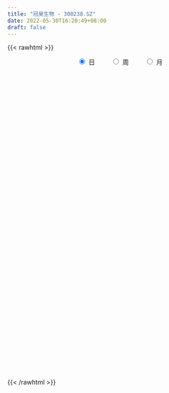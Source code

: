 ```yaml
---
title: "冠昊生物 - 300238.SZ"
date: 2022-05-30T16:20:49+08:00
draft: false
---
```

{{< rawhtml >}}
    <div style="text-align: center">
        <label style="padding: 1rem;"><input style="margin-right: .5rem" type="radio" name="period" value="D" checked onclick="period_change(this)">日</label>
        <label style="padding: 1rem;"><input style="margin-right: .5rem" type="radio" name="period" value="W" onclick="period_change(this)">周</label>
        <label style="padding: 1rem;"><input style="margin-right: .5rem" type="radio" name="period" value="M" onclick="period_change(this)">月</label>
    </div>
    <div id="chart" style="height: 700px;"></div> 
    <script type="text/javascript">
        const D_v = [197396.28,162958.69,93134.87,90262.68,111325.25,96997.76,83001.46,120189.82,155420.73,103332.51,136240.9,77309.27,92664.24,71512.09,59526.1,41760.0,58009.8,70143.0,55375.24,33323.29,34211.0,39586.62,35640.62,35624.8,41592.25,34518.64,31075.99,58798.79,41295.3,28348.63,64402.22,45647.13,34818.85,48768.09,25541.6,36424.29,29862.73,30421.59,27448.06,71099.44,56500.35,42512.18,23663.06,50676.02,39555.15,39244.0,55547.93,56745.04,33265.17,45284.0,32019.0,65056.21,44402.04,91314.0,52868.4,46634.4,43237.44,26989.29,38313.0,36208.0,27106.0,23927.85,28533.0,123030.03,77356.99,75490.93,51953.08,56193.21,32170.03,29441.0,104544.35,68764.03,40707.0,25518.04,35508.0,32525.0,38696.02,46221.48,39504.12,44966.46,41249.64,39484.64,32107.64,34310.0,49281.65,30670.64,49092.0,30008.0,28854.03,82814.52,52267.34,33871.97,50182.12,24992.78,42375.24,36312.0,61577.97,54764.22,33828.27,37104.0,34856.62,23197.0,37484.81,25301.0,23617.91,19178.0,20527.66,37856.64,20271.0,17667.0,29797.0,28514.6,23208.83,19865.62,18815.62,20414.62,18353.25,35024.0,25253.0,25157.0,39313.02,42195.0,25450.0,32524.02,22935.0,25369.0,19302.0,48020.75,138734.0,79229.6,71364.43,60545.52,38291.02,38646.85,24911.02,35580.83,32034.0,19482.02,41709.81,33535.06,30507.99,31662.5,27129.26,23034.0,82937.3,89101.72,111309.12,79214.87,65639.83,59438.87,65382.95,47215.02,110449.24,71676.0,70007.79,69787.23,60750.0,42766.02,57595.0,83172.94,78644.87,83672.15,82773.25,134591.04,98787.93,120153.95,53196.0,65445.02,50349.0,30749.02,73187.48,41536.0,44729.15,29534.98,31187.98,31716.83,38710.0,28828.52,33412.23,27717.12,22678.0,23439.72,24585.22,20547.01,31213.64,24735.0,22136.85,50754.18,34533.62,23267.67,20458.43,25233.74,20099.0,35838.0,28846.0,60407.65,51462.13,43849.32,51737.12,40470.0,39117.15,45692.8,52153.8,34032.59,38395.98,28771.0,22738.03,64207.13,41176.8,33012.93,36307.0,31459.0,52577.64,59398.0,44838.0,32405.0,31619.22,31906.01,26197.76,69883.24,234998.62,167275.87,108152.38,86573.78,116074.19,92400.83,115637.4,113140.27,189184.88,119257.97,77214.33,64590.65,53985.04,54849.05,88870.78,77049.24,52909.14,32711.0,25742.0,32872.86,29791.0,31400.0,32559.0,33010.0,32060.0,44743.0,161479.02,105409.42,64232.47,43680.55]
const D_histogram = [0.0,-0.0701994302,-0.1033391612,-0.1425484757,-0.1180877565,-0.1364196289,-0.1190361964,-0.0671435307,0.0293386539,0.0637665678,0.0369283097,-0.0072041837,-0.0700572769,-0.117577006,-0.124647263,-0.1133679632,-0.1272964762,-0.1706825305,-0.2305067889,-0.2625111986,-0.2543809736,-0.196690839,-0.1379550225,-0.1081318129,-0.0722203273,-0.0661195948,-0.0399440004,0.0300800095,0.060668537,0.0801141303,0.1086043511,0.0867775192,0.0643536507,0.0196100333,0.0021064439,-0.0222997466,-0.0075824571,0.0085662667,0.0355951215,0.090919765,0.1181143922,0.1074757536,0.1047073484,0.1354962767,0.1458285103,0.118214166,0.0571447948,-0.0307568994,-0.0925079223,-0.1388875125,-0.15373944,-0.0972855188,-0.051206632,0.0288283978,0.0710020153,0.0864340175,0.0624009161,0.0498491979,0.0609925697,0.0403156785,0.0236608511,0.0109842978,0.0116515662,0.085714965,0.0989573102,0.1063436532,0.05901403,0.0295138692,0.0082008126,0.0046050281,0.0480299794,0.0311105399,0.0027115085,-0.0045967458,0.0061751146,0.0053643051,0.0139165729,0.0444499859,0.0557881772,0.0754334852,0.0844057026,0.0617748053,0.0344211257,0.0169499495,-0.0228059548,-0.0456754966,-0.0292164353,-0.0310228466,-0.0313487671,0.0127378022,0.0350960657,0.015779981,-0.0554835812,-0.0846069971,-0.0766637787,-0.0559404026,-0.014763816,0.0256203723,0.0473780848,0.0319618113,-0.0009136841,-0.0181179225,-0.0232801982,-0.0358873691,-0.0409309932,-0.0376853645,-0.0363483843,-0.0725710178,-0.1015530865,-0.0961663893,-0.0603667396,-0.06404165,-0.0480856531,-0.0243812865,-0.0033892104,0.0020466072,0.0121205068,0.0405001668,0.0602663834,0.0792039134,0.1124031963,0.1257414999,0.1301127566,0.1053635814,0.099157423,0.0868040597,0.0774292537,0.086828908,0.1577213387,0.1782029803,0.1847535729,0.1913806199,0.158343216,0.1107503549,0.0843566612,0.0290455186,-0.0134774477,-0.0316853048,-0.0227772165,-0.0170719176,-0.0263977687,-0.0152396855,-0.0288071052,-0.0366734547,-0.0136671119,0.0141130466,0.0478641284,0.0751829935,0.0419836215,0.0324858718,0.0535839249,0.0479583464,0.0742699332,0.0845890049,0.0790451266,0.0757944742,0.0376027566,0.0240993896,-0.0185873975,-0.0045335738,0.0137252952,0.0336313622,0.0247317508,0.0466888863,0.0350366826,-0.0437371263,-0.084409298,-0.1537588043,-0.2211424293,-0.2653885427,-0.3541113176,-0.389948273,-0.4287987929,-0.4148319213,-0.3764812856,-0.3137888793,-0.2390489507,-0.1856580836,-0.1614257893,-0.11999583,-0.0741522761,-0.0296910833,-0.0081428607,0.0221836342,0.0627536204,0.0736508929,0.0964814202,0.0921895806,0.1143088449,0.1222058907,0.1204962174,0.1247055835,0.1212709946,0.1059290257,0.0798574994,-0.0015321822,-0.0692899501,-0.0622522881,-0.0194103428,-0.0099354095,-0.0518426217,-0.0623752048,-0.0206396453,0.0178924066,0.0625666939,0.0690393617,0.0714929842,0.1075120456,0.1062765091,0.0981056483,0.1004706505,0.1039809444,0.0956627196,0.0686614494,0.0688613879,0.0463761352,0.0101070811,-0.0444103245,-0.0448650202,-0.0017355147,0.1423977792,0.1588013371,0.1832692584,0.1734389881,0.1843509504,0.1485592953,0.0901377918,0.049107396,-0.151929504,-0.2087977669,-0.2828896353,-0.2662452962,-0.2159693159,-0.1665404624,-0.06943818,-0.0271591941,-0.0086332887,0.0176657002,0.0282725079,0.0226797055,0.0007930273,-0.0225026885,-0.0371127775,-0.0352175851,-0.0159763402,-0.0512910106,0.0056123286,0.0075539892,-0.0072033218,-0.0207882014]
const D_fast = [0.0,-0.0877492877,-0.1467238091,-0.2215702425,-0.2266314625,-0.2790682421,-0.2914438587,-0.2563370756,-0.1525202275,-0.1021506717,-0.1197568524,-0.1656903917,-0.2460578041,-0.3229717847,-0.3612038574,-0.3782665485,-0.4240191805,-0.5100758674,-0.627526823,-0.7251590324,-0.7806240508,-0.7721066259,-0.7478595651,-0.7450693087,-0.7272129049,-0.7376420711,-0.7214524768,-0.6439084645,-0.5981528028,-0.5586786769,-0.5030373684,-0.5031698204,-0.5095052763,-0.5493463853,-0.5663233638,-0.596304491,-0.5834828157,-0.5651925253,-0.52926489,-0.4512103053,-0.3944870801,-0.3782567803,-0.3548483484,-0.2901853508,-0.2433959898,-0.2414567925,-0.288239965,-0.3838308841,-0.4687088876,-0.5498103559,-0.6030971433,-0.5709646019,-0.5376873731,-0.4504452438,-0.3905211226,-0.3534806159,-0.3619134883,-0.362002907,-0.3356113928,-0.3462093644,-0.356948979,-0.3668794579,-0.363299298,-0.2678071579,-0.2298254851,-0.1958532288,-0.2284293445,-0.250551038,-0.2698138915,-0.2722584189,-0.2168259727,-0.2259677773,-0.2536889315,-0.2621463723,-0.2498307333,-0.2493004664,-0.2372690555,-0.195623146,-0.1703379104,-0.1318342311,-0.101760588,-0.108947784,-0.1276961822,-0.140929871,-0.1863872639,-0.2206756799,-0.2115207275,-0.2210828504,-0.2292459627,-0.1819749428,-0.150842663,-0.1662137524,-0.2513482099,-0.301623375,-0.3128461013,-0.3061078259,-0.2686221932,-0.2218329119,-0.1882306782,-0.1956564989,-0.2287604153,-0.2504941343,-0.2614764596,-0.2830554727,-0.2983318452,-0.3045075575,-0.3122576734,-0.3666230614,-0.4209934017,-0.4396483019,-0.4189403371,-0.4386256599,-0.4346910763,-0.4170820313,-0.3969372578,-0.3909897884,-0.3778857621,-0.3393810605,-0.3045482479,-0.2658097396,-0.2045096576,-0.1597359791,-0.1228365332,-0.1212448131,-0.1026616157,-0.093313964,-0.0833314567,-0.0522245754,0.05809819,0.1231305767,0.1758695626,0.2303417644,0.2368901646,0.2169848922,0.2116803638,0.1636306009,0.1177382727,0.0916090894,0.0948228735,0.096260193,0.0803348998,0.0876830615,0.0669138656,0.0498791524,0.0694687172,0.1007771374,0.1464942513,0.1926088647,0.1699053981,0.1685291164,0.2030231507,0.2093871588,0.2542662289,0.2857325518,0.2999499552,0.3156479214,0.2868568929,0.2793783732,0.2320447368,0.244965167,0.2666553598,0.2949692674,0.2922525937,0.3258819508,0.3229889177,0.2332808273,0.171506331,0.0637171236,-0.0589521087,-0.1695453578,-0.346795962,-0.4801199857,-0.6261702038,-0.7159113126,-0.7716809982,-0.7874358117,-0.7724581208,-0.7654817747,-0.7816059277,-0.7701749259,-0.742869441,-0.7058310191,-0.6863185116,-0.6504461082,-0.5941877169,-0.5648777212,-0.5179268388,-0.4991712833,-0.4484748077,-0.4100262892,-0.3816119081,-0.3462261463,-0.3193429864,-0.3082026989,-0.3143098504,-0.3960825775,-0.481162833,-0.489688243,-0.4516988834,-0.4447078025,-0.49957567,-0.5257020544,-0.4891264062,-0.4461212527,-0.3858052919,-0.3620727837,-0.3417459151,-0.2788488423,-0.2535152515,-0.2371597003,-0.2096770354,-0.1801715055,-0.1645740504,-0.1744099582,-0.1569946728,-0.1678858916,-0.2016281754,-0.2672481622,-0.2789191129,-0.2362234861,-0.0564907473,-0.0003868552,0.0698983806,0.1034278573,0.1604275572,0.161775726,0.1258886705,0.0971351236,-0.1418841524,-0.2509518569,-0.3957661342,-0.4456831191,-0.4493994678,-0.4416057299,-0.3618629925,-0.3263738052,-0.3100062219,-0.2792908079,-0.2616158733,-0.2615387493,-0.2832271706,-0.3121485586,-0.336036842,-0.3429460459,-0.3276988861,-0.3758363091,-0.3175298877,-0.3136997298,-0.3302578713,-0.3490398013]
const D_slow = [0.0,-0.0175498575,-0.0433846479,-0.0790217668,-0.1085437059,-0.1426486131,-0.1724076622,-0.1891935449,-0.1818588814,-0.1659172395,-0.1566851621,-0.158486208,-0.1760005272,-0.2053947787,-0.2365565945,-0.2648985853,-0.2967227043,-0.3393933369,-0.3970200342,-0.4626478338,-0.5262430772,-0.575415787,-0.6099045426,-0.6369374958,-0.6549925776,-0.6715224763,-0.6815084764,-0.673988474,-0.6588213398,-0.6387928072,-0.6116417194,-0.5899473396,-0.573858927,-0.5689564186,-0.5684298077,-0.5740047443,-0.5759003586,-0.573758792,-0.5648600116,-0.5421300703,-0.5126014723,-0.4857325339,-0.4595556968,-0.4256816276,-0.3892245,-0.3596709585,-0.3453847598,-0.3530739847,-0.3762009653,-0.4109228434,-0.4493577034,-0.4736790831,-0.4864807411,-0.4792736416,-0.4615231378,-0.4399146334,-0.4243144044,-0.4118521049,-0.3966039625,-0.3865250429,-0.3806098301,-0.3778637557,-0.3749508641,-0.3535221229,-0.3287827953,-0.302196882,-0.2874433745,-0.2800649072,-0.2780147041,-0.276863447,-0.2648559522,-0.2570783172,-0.2564004401,-0.2575496265,-0.2560058479,-0.2546647716,-0.2511856284,-0.2400731319,-0.2261260876,-0.2072677163,-0.1861662906,-0.1707225893,-0.1621173079,-0.1578798205,-0.1635813092,-0.1750001833,-0.1823042922,-0.1900600038,-0.1978971956,-0.194712745,-0.1859387286,-0.1819937334,-0.1958646287,-0.217016378,-0.2361823226,-0.2501674233,-0.2538583773,-0.2474532842,-0.235608763,-0.2276183102,-0.2278467312,-0.2323762118,-0.2381962614,-0.2471681036,-0.2574008519,-0.2668221931,-0.2759092891,-0.2940520436,-0.3194403152,-0.3434819125,-0.3585735974,-0.3745840099,-0.3866054232,-0.3927007448,-0.3935480474,-0.3930363956,-0.3900062689,-0.3798812272,-0.3648146314,-0.345013653,-0.3169128539,-0.285477479,-0.2529492898,-0.2266083945,-0.2018190387,-0.1801180238,-0.1607607104,-0.1390534834,-0.0996231487,-0.0550724036,-0.0088840104,0.0389611446,0.0785469486,0.1062345373,0.1273237026,0.1345850823,0.1312157203,0.1232943942,0.11760009,0.1133321106,0.1067326685,0.1029227471,0.0957209708,0.0865526071,0.0831358291,0.0866640908,0.0986301229,0.1174258712,0.1279217766,0.1360432446,0.1494392258,0.1614288124,0.1799962957,0.2011435469,0.2209048286,0.2398534471,0.2492541363,0.2552789837,0.2506321343,0.2494987409,0.2529300646,0.2613379052,0.2675208429,0.2791930645,0.2879522351,0.2770179536,0.255915629,0.217475928,0.1621903206,0.095843185,0.0073153556,-0.0901717127,-0.1973714109,-0.3010793912,-0.3951997126,-0.4736469325,-0.5334091701,-0.579823691,-0.6201801384,-0.6501790959,-0.6687171649,-0.6761399357,-0.6781756509,-0.6726297424,-0.6569413373,-0.6385286141,-0.614408259,-0.5913608639,-0.5627836526,-0.5322321799,-0.5021081256,-0.4709317297,-0.4406139811,-0.4141317246,-0.3941673498,-0.3945503953,-0.4118728829,-0.4274359549,-0.4322885406,-0.434772393,-0.4477330484,-0.4633268496,-0.4684867609,-0.4640136593,-0.4483719858,-0.4311121454,-0.4132388993,-0.3863608879,-0.3597917606,-0.3352653486,-0.3101476859,-0.2841524499,-0.26023677,-0.2430714076,-0.2258560606,-0.2142620268,-0.2117352566,-0.2228378377,-0.2340540927,-0.2344879714,-0.1988885266,-0.1591881923,-0.1133708777,-0.0700111307,-0.0239233931,0.0132164307,0.0357508787,0.0480277277,0.0100453517,-0.0421540901,-0.1128764989,-0.1794378229,-0.2334301519,-0.2750652675,-0.2924248125,-0.2992146111,-0.3013729332,-0.2969565082,-0.2898883812,-0.2842184548,-0.284020198,-0.2896458701,-0.2989240645,-0.3077284608,-0.3117225458,-0.3245452985,-0.3231422163,-0.321253719,-0.3230545495,-0.3282515999]
const D_data = [['2021-05-19', 22.6, 23.15, 22.38, 23.98],['2021-05-20', 22.65, 22.05, 21.84, 23.6],['2021-05-21', 22.02, 22.16, 21.7, 22.55],['2021-05-24', 22.0, 21.78, 21.2, 22.07],['2021-05-25', 21.75, 22.42, 21.72, 22.59],['2021-05-26', 22.16, 21.78, 21.62, 22.39],['2021-05-27', 21.77, 22.1, 21.53, 22.39],['2021-05-28', 22.01, 22.62, 21.77, 22.78],['2021-05-31', 22.5, 23.54, 22.41, 23.62],['2021-06-01', 23.15, 23.13, 22.71, 23.3],['2021-06-02', 23.56, 22.4, 22.35, 24.5],['2021-06-03', 22.14, 21.98, 21.8, 22.39],['2021-06-04', 21.81, 21.4, 21.32, 22.33],['2021-06-07', 21.21, 21.19, 20.93, 21.64],['2021-06-08', 21.13, 21.42, 20.98, 21.5],['2021-06-09', 21.4, 21.53, 21.2, 21.75],['2021-06-10', 21.31, 21.07, 21.02, 21.46],['2021-06-11', 21.03, 20.38, 20.22, 21.03],['2021-06-15', 20.3, 19.68, 19.6, 20.39],['2021-06-16', 19.8, 19.52, 19.46, 19.86],['2021-06-17', 19.6, 19.68, 19.5, 19.88],['2021-06-18', 19.68, 20.22, 19.63, 20.25],['2021-06-21', 20.11, 20.33, 20.05, 20.59],['2021-06-22', 20.43, 20.02, 19.99, 20.43],['2021-06-23', 20.16, 20.11, 19.7, 20.29],['2021-06-24', 20.08, 19.7, 19.69, 20.08],['2021-06-25', 19.68, 19.9, 19.63, 20.14],['2021-06-28', 19.87, 20.61, 19.78, 20.74],['2021-06-29', 20.61, 20.33, 20.2, 20.77],['2021-06-30', 20.28, 20.29, 20.0, 20.38],['2021-07-01', 20.19, 20.52, 20.13, 20.91],['2021-07-02', 20.5, 19.9, 19.85, 20.5],['2021-07-05', 19.91, 19.75, 19.59, 20.08],['2021-07-06', 19.7, 19.24, 19.08, 19.88],['2021-07-07', 19.21, 19.34, 19.2, 19.41],['2021-07-08', 19.27, 19.05, 18.95, 19.32],['2021-07-09', 19.07, 19.42, 18.93, 19.5],['2021-07-12', 19.63, 19.44, 19.36, 19.69],['2021-07-13', 19.4, 19.63, 19.3, 19.63],['2021-07-14', 19.5, 20.18, 19.46, 20.55],['2021-07-15', 20.38, 20.06, 20.05, 20.85],['2021-07-16', 19.88, 19.65, 19.59, 19.97],['2021-07-19', 19.6, 19.73, 19.6, 19.94],['2021-07-20', 19.7, 20.26, 19.7, 20.45],['2021-07-21', 20.26, 20.17, 19.95, 20.37],['2021-07-22', 20.06, 19.7, 19.67, 20.12],['2021-07-23', 19.6, 19.06, 18.92, 19.74],['2021-07-26', 19.15, 18.28, 17.94, 19.16],['2021-07-27', 18.19, 18.1, 17.96, 18.4],['2021-07-28', 18.05, 17.85, 17.2, 18.23],['2021-07-29', 18.12, 17.9, 17.84, 18.28],['2021-07-30', 17.9, 18.74, 17.37, 19.19],['2021-08-02', 18.88, 18.76, 18.32, 19.0],['2021-08-03', 18.7, 19.45, 18.57, 19.98],['2021-08-04', 19.3, 19.28, 18.81, 19.45],['2021-08-05', 19.07, 19.1, 19.0, 19.81],['2021-08-06', 18.89, 18.58, 18.5, 19.2],['2021-08-09', 18.39, 18.61, 18.32, 18.76],['2021-08-10', 18.63, 18.89, 18.4, 19.15],['2021-08-11', 18.8, 18.45, 18.36, 18.92],['2021-08-12', 18.48, 18.37, 18.27, 18.58],['2021-08-13', 18.41, 18.3, 18.16, 18.46],['2021-08-16', 18.22, 18.39, 18.22, 18.72],['2021-08-17', 18.39, 19.5, 17.95, 19.96],['2021-08-18', 19.11, 19.0, 18.7, 19.43],['2021-08-19', 19.02, 19.02, 18.96, 19.75],['2021-08-20', 18.8, 18.25, 18.08, 18.89],['2021-08-23', 18.25, 18.26, 18.06, 18.5],['2021-08-24', 18.25, 18.2, 18.0, 18.4],['2021-08-25', 18.18, 18.32, 18.09, 18.43],['2021-08-26', 18.37, 19.0, 18.11, 19.4],['2021-08-27', 18.7, 18.31, 18.25, 18.7],['2021-08-30', 18.02, 18.02, 17.92, 18.28],['2021-08-31', 18.04, 18.15, 18.0, 18.34],['2021-09-01', 18.2, 18.35, 17.92, 18.37],['2021-09-02', 18.2, 18.2, 18.19, 18.57],['2021-09-03', 18.2, 18.31, 18.13, 18.52],['2021-09-06', 18.49, 18.68, 18.23, 18.79],['2021-09-07', 18.76, 18.56, 18.45, 18.76],['2021-09-08', 18.72, 18.77, 18.53, 18.9],['2021-09-09', 18.68, 18.75, 18.64, 18.96],['2021-09-10', 18.75, 18.35, 18.3, 18.85],['2021-09-13', 18.24, 18.17, 18.11, 18.47],['2021-09-14', 18.14, 18.17, 18.13, 18.36],['2021-09-15', 18.11, 17.71, 17.6, 18.11],['2021-09-16', 17.62, 17.7, 17.61, 17.88],['2021-09-17', 17.9, 18.12, 17.5, 18.16],['2021-09-22', 17.96, 17.88, 17.83, 18.27],['2021-09-23', 17.65, 17.84, 17.65, 18.24],['2021-09-24', 17.84, 18.48, 17.64, 18.65],['2021-09-27', 18.51, 18.38, 18.12, 18.6],['2021-09-28', 18.25, 17.86, 17.84, 18.25],['2021-09-29', 17.86, 16.92, 16.89, 17.86],['2021-09-30', 16.95, 17.09, 16.93, 17.18],['2021-10-08', 17.07, 17.4, 17.01, 17.61],['2021-10-11', 17.56, 17.55, 17.5, 18.06],['2021-10-12', 17.68, 17.91, 17.35, 18.35],['2021-10-13', 18.09, 18.09, 17.81, 18.42],['2021-10-14', 17.85, 18.02, 17.85, 18.32],['2021-10-15', 18.06, 17.57, 17.42, 18.12],['2021-10-18', 17.57, 17.2, 17.07, 17.69],['2021-10-19', 17.2, 17.22, 17.17, 17.37],['2021-10-20', 17.39, 17.26, 16.98, 17.4],['2021-10-21', 17.25, 17.06, 17.0, 17.25],['2021-10-22', 17.01, 17.04, 16.92, 17.17],['2021-10-25', 17.09, 17.07, 16.97, 17.13],['2021-10-26', 17.14, 16.99, 16.96, 17.15],['2021-10-27', 16.99, 16.34, 16.16, 16.99],['2021-10-28', 16.26, 16.14, 16.1, 16.51],['2021-10-29', 16.15, 16.38, 16.15, 16.58],['2021-11-01', 16.38, 16.76, 16.32, 16.95],['2021-11-02', 16.77, 16.25, 16.1, 16.88],['2021-11-03', 16.3, 16.43, 16.27, 16.65],['2021-11-04', 16.35, 16.55, 16.35, 16.59],['2021-11-05', 16.57, 16.57, 16.45, 16.72],['2021-11-08', 16.88, 16.39, 16.23, 16.95],['2021-11-09', 16.39, 16.44, 16.34, 16.64],['2021-11-10', 16.49, 16.74, 16.38, 16.86],['2021-11-11', 16.71, 16.75, 16.59, 16.82],['2021-11-12', 16.7, 16.85, 16.59, 16.9],['2021-11-15', 17.08, 17.2, 16.95, 17.31],['2021-11-16', 17.2, 17.13, 17.01, 17.5],['2021-11-17', 17.13, 17.13, 17.03, 17.26],['2021-11-18', 17.23, 16.77, 16.77, 17.23],['2021-11-19', 16.79, 16.97, 16.75, 17.01],['2021-11-22', 16.97, 16.89, 16.81, 17.07],['2021-11-23', 16.9, 16.91, 16.83, 16.97],['2021-11-24', 16.92, 17.19, 16.91, 17.34],['2021-11-25', 17.19, 18.26, 17.13, 18.6],['2021-11-26', 18.1, 18.0, 17.95, 18.36],['2021-11-29', 18.23, 18.04, 17.98, 18.8],['2021-11-30', 18.0, 18.23, 17.8, 18.26],['2021-12-01', 18.22, 17.81, 17.81, 18.22],['2021-12-02', 17.81, 17.53, 17.51, 17.94],['2021-12-03', 17.71, 17.69, 17.56, 17.85],['2021-12-06', 17.69, 17.17, 17.14, 17.7],['2021-12-07', 17.12, 17.09, 17.0, 17.39],['2021-12-08', 17.1, 17.23, 17.06, 17.28],['2021-12-09', 17.23, 17.54, 17.17, 17.83],['2021-12-10', 17.59, 17.54, 17.42, 17.81],['2021-12-13', 17.28, 17.34, 17.28, 17.59],['2021-12-14', 17.33, 17.6, 17.28, 17.67],['2021-12-15', 17.71, 17.28, 17.25, 17.71],['2021-12-16', 17.3, 17.28, 17.2, 17.42],['2021-12-17', 17.35, 17.7, 17.01, 18.48],['2021-12-20', 17.51, 17.91, 17.47, 18.39],['2021-12-21', 18.3, 18.19, 18.04, 18.74],['2021-12-22', 18.07, 18.34, 18.05, 18.44],['2021-12-23', 18.34, 17.63, 17.6, 18.39],['2021-12-24', 17.6, 17.86, 17.48, 18.16],['2021-12-27', 17.87, 18.33, 17.8, 18.33],['2021-12-28', 18.26, 18.1, 17.9, 18.26],['2021-12-29', 18.1, 18.63, 18.01, 19.1],['2021-12-30', 18.63, 18.62, 18.42, 18.81],['2021-12-31', 18.62, 18.53, 18.45, 18.9],['2022-01-04', 18.36, 18.63, 18.32, 18.98],['2022-01-05', 18.61, 18.16, 17.96, 18.67],['2022-01-06', 18.06, 18.39, 18.01, 18.5],['2022-01-07', 18.4, 17.91, 17.9, 18.63],['2022-01-10', 17.88, 18.57, 17.81, 18.95],['2022-01-11', 18.79, 18.75, 18.48, 18.93],['2022-01-12', 18.85, 18.93, 18.61, 19.24],['2022-01-13', 18.99, 18.66, 18.58, 19.39],['2022-01-14', 18.76, 19.15, 18.57, 19.28],['2022-01-17', 19.12, 18.83, 18.6, 19.12],['2022-01-18', 18.76, 17.78, 17.73, 18.76],['2022-01-19', 17.62, 17.92, 17.6, 18.17],['2022-01-20', 17.92, 17.2, 17.13, 18.2],['2022-01-21', 17.2, 16.73, 16.72, 17.35],['2022-01-24', 16.75, 16.54, 16.52, 16.86],['2022-01-25', 16.6, 15.38, 15.35, 16.66],['2022-01-26', 15.48, 15.4, 15.21, 15.7],['2022-01-27', 15.42, 14.81, 14.75, 15.57],['2022-01-28', 14.89, 15.03, 14.84, 15.22],['2022-02-07', 15.28, 15.11, 15.06, 15.47],['2022-02-08', 15.2, 15.35, 14.9, 15.38],['2022-02-09', 15.4, 15.58, 15.35, 15.67],['2022-02-10', 15.52, 15.41, 15.36, 15.67],['2022-02-11', 15.4, 15.03, 14.98, 15.41],['2022-02-14', 14.97, 15.22, 14.9, 15.35],['2022-02-15', 15.22, 15.34, 15.02, 15.4],['2022-02-16', 15.39, 15.43, 15.3, 15.56],['2022-02-17', 15.54, 15.21, 15.17, 15.54],['2022-02-18', 15.08, 15.37, 15.08, 15.37],['2022-02-21', 15.36, 15.63, 15.28, 15.65],['2022-02-22', 15.56, 15.36, 15.25, 15.56],['2022-02-23', 15.3, 15.58, 15.3, 15.6],['2022-02-24', 15.46, 15.28, 15.06, 15.91],['2022-02-25', 15.34, 15.66, 15.34, 15.82],['2022-02-28', 15.7, 15.58, 15.28, 15.75],['2022-03-01', 15.58, 15.5, 15.4, 15.69],['2022-03-02', 15.46, 15.61, 15.26, 15.65],['2022-03-03', 15.67, 15.55, 15.51, 15.71],['2022-03-04', 15.55, 15.38, 15.31, 15.8],['2022-03-07', 15.4, 15.15, 15.02, 15.54],['2022-03-08', 15.22, 14.14, 14.1, 15.24],['2022-03-09', 14.21, 13.82, 13.16, 14.34],['2022-03-10', 14.05, 14.48, 14.0, 14.53],['2022-03-11', 14.37, 14.97, 14.24, 15.0],['2022-03-14', 15.04, 14.62, 14.62, 15.09],['2022-03-15', 14.48, 13.8, 13.75, 14.7],['2022-03-16', 14.01, 13.94, 13.29, 14.2],['2022-03-17', 14.2, 14.58, 14.09, 14.92],['2022-03-18', 14.5, 14.69, 14.42, 14.78],['2022-03-21', 14.74, 14.96, 14.69, 15.2],['2022-03-22', 14.93, 14.61, 14.55, 14.95],['2022-03-23', 14.61, 14.58, 14.47, 14.74],['2022-03-24', 14.59, 15.12, 14.32, 15.16],['2022-03-25', 15.04, 14.78, 14.76, 15.2],['2022-03-28', 14.66, 14.7, 14.42, 14.83],['2022-03-29', 14.81, 14.85, 14.55, 15.02],['2022-03-30', 14.81, 14.92, 14.43, 14.95],['2022-03-31', 14.87, 14.8, 14.78, 15.43],['2022-04-01', 15.03, 14.5, 14.45, 15.33],['2022-04-06', 14.51, 14.79, 14.41, 15.06],['2022-04-07', 14.65, 14.46, 14.41, 14.88],['2022-04-08', 14.38, 14.12, 13.93, 14.55],['2022-04-11', 14.25, 13.6, 13.45, 14.25],['2022-04-12', 13.75, 14.06, 13.51, 14.06],['2022-04-13', 14.0, 14.67, 13.73, 15.34],['2022-04-14', 14.68, 16.47, 14.68, 17.6],['2022-04-15', 15.6, 15.4, 15.22, 16.19],['2022-04-18', 15.4, 15.73, 15.02, 15.85],['2022-04-19', 15.5, 15.47, 15.2, 15.71],['2022-04-20', 15.49, 15.87, 15.36, 16.33],['2022-04-21', 15.7, 15.35, 15.25, 16.05],['2022-04-22', 14.9, 14.91, 14.0, 15.28],['2022-04-25', 14.5, 14.92, 14.4, 15.62],['2022-04-26', 14.9, 12.22, 11.94, 14.9],['2022-04-27', 11.88, 13.18, 11.78, 13.18],['2022-04-28', 13.19, 12.4, 12.33, 13.2],['2022-04-29', 12.59, 13.14, 12.55, 13.3],['2022-05-05', 13.21, 13.52, 12.8, 13.98],['2022-05-06', 13.18, 13.59, 13.18, 13.84],['2022-05-09', 13.6, 14.45, 13.43, 14.68],['2022-05-10', 14.19, 14.06, 13.8, 14.56],['2022-05-11', 14.0, 13.87, 13.8, 14.4],['2022-05-12', 13.7, 14.05, 13.6, 14.15],['2022-05-13', 14.05, 13.93, 13.82, 14.27],['2022-05-16', 13.94, 13.72, 13.71, 14.05],['2022-05-17', 13.77, 13.41, 13.25, 13.8],['2022-05-18', 13.48, 13.22, 13.18, 13.5],['2022-05-19', 13.09, 13.16, 12.85, 13.19],['2022-05-20', 13.16, 13.26, 13.09, 13.4],['2022-05-23', 13.39, 13.47, 13.26, 13.49],['2022-05-24', 13.41, 12.67, 12.6, 13.43],['2022-05-25', 13.87, 13.82, 13.52, 14.85],['2022-05-26', 13.64, 13.25, 13.18, 13.92],['2022-05-27', 13.24, 12.96, 12.9, 13.46],['2022-05-30', 13.02, 12.84, 12.73, 13.09]]
const W_v = [80262.22,85913.73,194185.6,149679.57,164186.01,152500.26,145155.68,156782.24,82062.69,111830.68,133667.57,123493.21,96904.62,106077.45,67841.83,151553.72,96690.76,181212.71,137230.02,131011.66,144587.89,104317.8,170423.38,172443.59,243209.56,138883.12,195934.35,235441.27,122145.18,159756.55,215491.51,134469.09,233967.69,137289.18,283761.53,134456.37,134063.89,160693.54,142711.46,147349.89,213490.54,131430.88,141293.59,181314.85,155336.52,206905.75,95632.1,124060.72,131965.65,119946.22,195845.08,11864.0,834683.8900000001,525560.35,470906.61,277814.17,303625.66,234348.7,508641.64,389647.3,283912.93,254945.45,212928.56,196545.29,190683.88,174279.63,351985.16,475687.81,378460.82,421168.4,266696.78,138597.19,111651.28,140638.93,70201.05,128427.18,140668.66,113706.29,106476.31,170517.76,238872.28,753511.49,808243.89,424018.55,793242.5600000001,656884.9399999999,406223.74,376680.4,260842.65,918951.9999999999,463431.21,951825.51,843554.35,1222252.53,916312.87,889661.3,812282.0499999999,634134.74,929006.9699999999,528710.2100000001,540105.77,548376.0699999999,308726.14,294578.59,322454.46,275681.91,549517.38,853735.5600000001,939947.28,486415.8199999999,407509.17,407583.96,43049.2,264852.77,220743.23,585915.41,303042.07,193295.02,167112.5,183631.55,126841.7,137457.27,212034.87,375071.57,226876.25,161832.92,253141.31,180530.69,250597.68,1038314.27,423797.42,292359.9,380137.59,359748.45,1052874.1899999999,1158935.97,556040.49,307487.68,298691.74,370390.76,443358.5599999999,308564.95,155505.97,250394.67,212375.8,168047.52,154269.82,262694.66,484268.38,157459.53,306539.35,789576.7,1268550.28,1151653.0,1113452.48,1248596.2399999998,697203.1699999999,468449.77,554447.88,532144.75,383396.77,391386.36,864747.24,291717.24,103219.0,645940.53,421358.95,275256.44,240763.48,384419.7,1086592.1199999999,462634.7,478563.1,569795.27,1071045.6799999999,552972.38,562835.97,440534.16,272343.9,266739.34,253220.34,212278.56,185816.33,133267.04,265796.5600000001,164940.93,213171.94,171394.49,143729.88,219254.67,258753.34,381703.95,515050.91,792822.2699999999,343874.81,668598.1899999999,748331.83,501776.97,564967.65,300950.99,162496.15,178452.3,238492.07,175415.56,227981.62,208686.16,232369.42,278456.28,152544.14,356364.03,291112.62,172954.06,211426.34,195461.93,141676.55,161314.21,42375.24,223586.46,144457.34,115500.3,120201.67,124201.87,162417.04,310655.35,233758.84,162341.72,195271.05,404704.41,364731.0,230898.25,462854.25,387931.9,219736.63,163855.56,118967.07,163373.29,124896.84,236302.22,211466.34,195288.94,212754.57,108862.22,530261.5,518838.58,563388.1,108834.09,277282.16,159632.86,407923.91,43680.55]
const W_histogram = [0.0,-0.087551453,-0.0615097771,-0.0530401544,-0.0216501346,-0.0561582598,-0.0875305326,-0.0941546521,-0.0631348935,-0.1425968513,-0.3115581826,-0.490251386,-0.6264987086,-0.6856943974,-0.6608185316,-0.6033784467,-0.5876244775,-0.4160961463,-0.2822656062,-0.2630833383,-0.1665968736,-0.1052655945,-0.1007571756,-0.1948844785,-0.1169698695,-0.061693073,0.0549228191,0.1502800514,0.2339786448,0.3035343959,0.4133540826,0.4557872745,0.447628018,0.3664310669,0.3625349315,0.2868092814,0.259756826,0.1367535516,0.0112920358,-0.1187062176,-0.1146256944,-0.123194659,-0.0804157679,0.0332225229,0.0515879514,0.0677105767,0.0426076707,0.0240655352,0.0137372241,0.0345241624,-0.2312181988,-0.7049091979,-0.8805189964,-0.9812527276,-1.0970997419,-1.1832135864,-1.1822152858,-1.1054674825,-0.8889330553,-0.7542904508,-0.5588905601,-0.40840703,-0.3670624477,-0.3048337027,-0.207193636,-0.0658394144,0.1084175651,0.3334823628,0.4202045447,0.4836354809,0.5325076944,0.5123195834,0.4857506582,0.4344081961,0.4292281176,0.4433405045,0.4409913587,0.4031917686,0.3550840909,0.4056126945,0.4518500316,0.6929696317,0.7752605181,0.8182902145,1.0195767758,1.1597612749,1.1565678323,1.0540192841,1.041503655,1.0996556239,1.1308137204,1.2914515552,1.5174131649,1.7160460179,1.4875563414,0.876135635,0.3381063985,0.048371681,-0.1338382055,-0.2324150571,-0.2575588208,-0.3815516683,-0.4892940562,-0.5743441469,-0.6764178777,-0.7012206964,-0.6217245148,-0.2026373648,0.0810449971,0.1939648382,0.1634982076,-0.0424078427,-0.2018810575,-0.2366390706,-0.2591514909,-0.2939158195,-0.3727958848,-0.4373278935,-0.52741596,-0.5822868741,-0.6523622673,-0.6783057755,-0.6245426743,-0.4143640542,-0.3434115915,-0.2541700992,-0.1862822277,-0.2051120417,-0.213660752,-0.0259300672,-0.0663818144,-0.0739979987,-0.1472576018,-0.1330407643,0.0995739642,0.033544151,-0.0624847675,-0.1612911311,-0.1720518194,-0.1273091267,-0.0300498369,-0.0925280962,-0.0774184306,-0.0742823821,-0.103535146,-0.1302593052,-0.1224301168,-0.0490407475,-0.0027507856,0.0630622409,0.0966748821,0.441250779,1.1537546505,1.8469282641,2.1498437755,1.9174250907,1.5717102252,1.1676096774,0.9254023271,0.5955049391,0.1589349007,-0.1713623237,-0.186962745,-0.3384779396,-0.3590603369,-0.3243972078,-0.4776322781,-0.5882689802,-0.7429228575,-0.6734964183,-0.4350927134,-0.4258387393,-0.3433840328,-0.1605142215,-0.2091916186,-0.2857361622,-0.3016931379,-0.4325896357,-0.5919423373,-0.5622315668,-0.7703980871,-0.7927139564,-0.7702323147,-0.6463433338,-0.6419667972,-0.5734184446,-0.6124391957,-0.5597256724,-0.5275836815,-0.4105387926,-0.2142077425,-0.0354213352,-0.0505071623,0.1545839149,0.1477022742,0.2473005833,0.328719803,0.400109139,0.3533439865,0.2469315865,0.1630321451,0.0870591278,0.0402600977,-0.0165241993,-0.0312421383,-0.0710814376,-0.1071850986,-0.1285995977,-0.1470496463,-0.1476612343,-0.1297034674,-0.1045816039,-0.0734952837,-0.0573634126,-0.0136671954,-0.0666345692,-0.0687702698,-0.0477114371,-0.0577822797,-0.0950012682,-0.0928235665,-0.0601117879,-0.0200504662,0.0806370993,0.1283463534,0.1502671293,0.17431605,0.1980408649,0.2524144759,0.2402477141,0.305165819,0.1807279264,-0.0103345945,-0.1246267456,-0.1628272775,-0.1541522885,-0.1525761125,-0.1634805052,-0.1729669488,-0.1570605921,-0.1493269204,-0.1531625612,-0.057762142,-0.0179891439,-0.0968129107,-0.1039428901,-0.0725458634,-0.0829372334,-0.0951744618,-0.0962230414]
const W_fast = [0.0,-0.1094393162,-0.0987750846,-0.1035655005,-0.0775880143,-0.1261357045,-0.1793906104,-0.209553393,-0.1943173578,-0.3094285284,-0.5562794053,-0.8575354553,-1.150407455,-1.3810267431,-1.5213555102,-1.614760037,-1.7459121872,-1.6784078925,-1.615143754,-1.6617323207,-1.6068950744,-1.5718801939,-1.5925610689,-1.7354094915,-1.6867373498,-1.6468838216,-1.5165372247,-1.3836099795,-1.241416725,-1.0959773749,-0.8828191675,-0.726439157,-0.622691409,-0.6122805933,-0.5255429959,-0.5295663256,-0.4916795745,-0.580494461,-0.7031329679,-0.8628077757,-0.8873836761,-0.9267513055,-0.9040763563,-0.7821324348,-0.7508700185,-0.717819749,-0.7322707374,-0.7447964891,-0.7516904941,-0.7222725152,-1.0458194261,-1.6957377247,-2.0914772723,-2.4375241854,-2.8276461352,-3.2095633763,-3.5041188971,-3.7037379645,-3.7094368011,-3.7633668093,-3.7076895586,-3.6593077861,-3.7097288157,-3.7237084963,-3.6778668387,-3.5529724706,-3.3516110999,-3.0431757115,-2.8514023934,-2.6670625869,-2.4850634499,-2.377171665,-2.2823029256,-2.2250433387,-2.1229163878,-1.9979688748,-1.8900701809,-1.8270718289,-1.7864084839,-1.6344767066,-1.4752768616,-1.0609148536,-0.7848088376,-0.5372065876,-0.0810258324,0.3490989854,0.6350475009,0.7960037737,1.0438640584,1.3769299332,1.6907914598,2.1742921834,2.7796070844,3.4072514418,3.5506508506,3.158264053,2.7047614161,2.4271196189,2.211450181,2.0547695652,1.9652360962,1.7458553317,1.5157894298,1.2871533023,1.0159751021,0.8158671093,0.7399321622,1.108359971,1.4123035822,1.5737146328,1.5841225541,1.3676145431,1.1576710639,1.0637532832,0.9764529902,0.8682097067,0.6961306702,0.5222666881,0.3003246316,0.099881999,-0.1332839611,-0.3288039131,-0.4311764805,-0.324588874,-0.3394893091,-0.3137903416,-0.292473027,-0.3625808514,-0.4245447497,-0.2432965818,-0.3003437826,-0.3264594666,-0.4365334701,-0.4555768236,-0.1980686041,-0.2557123796,-0.3673624899,-0.5064916364,-0.5602652794,-0.5473498684,-0.4576030379,-0.5432133213,-0.5474582633,-0.5628928102,-0.6180293606,-0.6773183461,-0.700096687,-0.6389675046,-0.5933652391,-0.5117866523,-0.4540052906,0.000883301,1.0018258351,2.1567315147,2.9971079701,3.244045558,3.2912582487,3.1790601203,3.1682033517,2.9871821985,2.5903458854,2.2172080801,2.1548669724,1.918732293,1.8083848114,1.7619486386,1.4893054987,1.2316015516,0.8912169599,0.7922692945,0.9218998211,0.8246941104,0.8213028087,0.9640440645,0.8630687628,0.7150901787,0.6237099185,0.3846660118,0.0773277258,-0.0335193954,-0.4342854374,-0.6547797959,-0.8248562329,-0.8625530854,-1.0186682481,-1.0934745066,-1.2856050567,-1.3728229514,-1.4725768809,-1.4581666902,-1.3153875757,-1.1454565022,-1.1731691198,-0.9294320639,-0.8993881361,-0.7379646812,-0.5743655108,-0.4029488899,-0.3613780458,-0.4060575492,-0.4491989544,-0.5034071897,-0.5401411953,-0.6010565422,-0.6235850158,-0.6811946744,-0.7440946101,-0.7976590086,-0.8528714688,-0.8903983654,-0.9048664654,-0.9058900028,-0.8931775036,-0.8913864857,-0.8511070672,-0.9207330833,-0.9400613514,-0.930930378,-0.9554467905,-1.0164160961,-1.037444286,-1.0197604544,-0.9847117492,-0.8638649089,-0.7840690665,-0.7245815082,-0.656953575,-0.5837185439,-0.4662413139,-0.4183461472,-0.2771365876,-0.3563924985,-0.5500386681,-0.6954875056,-0.7743948569,-0.80425794,-0.8408257921,-0.8926003111,-0.9453284919,-0.9686872833,-0.9982853416,-1.0404116228,-0.9594517391,-0.9241760269,-1.0272030214,-1.0603187233,-1.0470581625,-1.0781838409,-1.1142146847,-1.1393190247]
const W_slow = [0.0,-0.0218878632,-0.0372653075,-0.0505253461,-0.0559378798,-0.0699774447,-0.0918600778,-0.1153987409,-0.1311824643,-0.1668316771,-0.2447212227,-0.3672840692,-0.5239087464,-0.6953323457,-0.8605369786,-1.0113815903,-1.1582877097,-1.2623117463,-1.3328781478,-1.3986489824,-1.4402982008,-1.4666145994,-1.4918038933,-1.540525013,-1.5697674803,-1.5851907486,-1.5714600438,-1.5338900309,-1.4753953698,-1.3995117708,-1.2961732501,-1.1822264315,-1.070319427,-0.9787116603,-0.8880779274,-0.816375607,-0.7514364005,-0.7172480126,-0.7144250037,-0.7441015581,-0.7727579817,-0.8035566464,-0.8236605884,-0.8153549577,-0.8024579699,-0.7855303257,-0.774878408,-0.7688620242,-0.7654277182,-0.7567966776,-0.8146012273,-0.9908285268,-1.2109582759,-1.4562714578,-1.7305463933,-2.0263497899,-2.3219036113,-2.598270482,-2.8205037458,-3.0090763585,-3.1487989985,-3.250900756,-3.342666368,-3.4188747936,-3.4706732026,-3.4871330562,-3.460028665,-3.3766580743,-3.2716069381,-3.1506980679,-3.0175711443,-2.8894912484,-2.7680535839,-2.6594515348,-2.5521445054,-2.4413093793,-2.3310615396,-2.2302635975,-2.1414925748,-2.0400894011,-1.9271268932,-1.7538844853,-1.5600693558,-1.3554968021,-1.1006026082,-0.8106622895,-0.5215203314,-0.2580155104,0.0023604034,0.2772743093,0.5599777394,0.8828406282,1.2621939195,1.6912054239,2.0630945093,2.282128418,2.3666550176,2.3787479379,2.3452883865,2.2871846222,2.222794917,2.127407,2.0050834859,1.8614974492,1.6923929798,1.5170878057,1.361656677,1.3109973358,1.3312585851,1.3797497946,1.4206243465,1.4100223858,1.3595521214,1.3003923538,1.2356044811,1.1621255262,1.068926555,0.9595945816,0.8277405916,0.6821688731,0.5190783063,0.3495018624,0.1933661938,0.0897751802,0.0039222824,-0.0596202424,-0.1061907993,-0.1574688097,-0.2108839977,-0.2173665145,-0.2339619682,-0.2524614678,-0.2892758683,-0.3225360594,-0.2976425683,-0.2892565306,-0.3048777224,-0.3452005052,-0.3882134601,-0.4200407417,-0.427553201,-0.450685225,-0.4700398327,-0.4886104282,-0.5144942147,-0.547059041,-0.5776665702,-0.589926757,-0.5906144535,-0.5748488932,-0.5506801727,-0.440367478,-0.1519288153,0.3098032507,0.8472641946,1.3266204673,1.7195480235,2.0114504429,2.2428010247,2.3916772594,2.4314109846,2.3885704037,2.3418297175,2.2572102326,2.1674451483,2.0863458464,1.9669377768,1.8198705318,1.6341398174,1.4657657128,1.3569925345,1.2505328497,1.1646868415,1.1245582861,1.0722603814,1.0008263409,0.9254030564,0.8172556475,0.6692700632,0.5287121715,0.3361126497,0.1379341606,-0.0546239181,-0.2162097516,-0.3767014509,-0.520056062,-0.673165861,-0.8130972791,-0.9449931994,-1.0476278976,-1.1011798332,-1.110035167,-1.1226619576,-1.0840159788,-1.0470904103,-0.9852652645,-0.9030853137,-0.803058029,-0.7147220323,-0.6529891357,-0.6122310994,-0.5904663175,-0.5804012931,-0.5845323429,-0.5923428775,-0.6101132369,-0.6369095115,-0.6690594109,-0.7058218225,-0.7427371311,-0.7751629979,-0.8013083989,-0.8196822199,-0.834023073,-0.8374398719,-0.8540985141,-0.8712910816,-0.8832189409,-0.8976645108,-0.9214148279,-0.9446207195,-0.9596486665,-0.964661283,-0.9445020082,-0.9124154198,-0.8748486375,-0.831269625,-0.7817594088,-0.7186557898,-0.6585938613,-0.5823024065,-0.5371204249,-0.5397040736,-0.57086076,-0.6115675794,-0.6501056515,-0.6882496796,-0.7291198059,-0.7723615431,-0.8116266911,-0.8489584212,-0.8872490615,-0.9016895971,-0.906186883,-0.9303901107,-0.9563758332,-0.9745122991,-0.9952466074,-1.0190402229,-1.0430959833]
const W_data = [['2017-02-10', 30.5589, 31.2747, 29.9525, 31.7916],['2017-02-17', 31.4039, 29.9028, 29.7437, 31.6723],['2017-02-24', 29.9227, 31.0957, 29.525, 31.1653],['2017-03-03', 31.0957, 30.9168, 30.5689, 31.7817],['2017-03-10', 31.0659, 31.2747, 30.8273, 32.0501],['2017-03-17', 31.215, 30.3999, 30.3303, 31.7021],['2017-03-24', 30.1613, 30.1911, 29.6841, 30.6484],['2017-03-31', 30.1314, 30.3104, 29.2069, 31.4437],['2017-04-07', 30.211, 30.7677, 30.032, 31.3045],['2017-04-14', 30.8074, 29.1473, 29.0379, 30.8074],['2017-04-21', 29.1572, 27.1392, 26.8409, 29.4753],['2017-04-28', 27.1789, 25.7077, 25.1609, 27.1789],['2017-05-05', 25.7077, 24.8726, 24.7334, 26.5725],['2017-05-12', 24.8428, 24.6937, 24.1568, 26.0457],['2017-05-19', 24.9422, 25.0023, 24.7036, 25.5907],['2017-05-26', 25.0023, 24.9923, 22.2298, 25.2516],['2017-06-02', 25.0621, 24.0349, 23.0376, 25.1619],['2017-06-09', 24.2045, 25.9198, 24.025, 26.0794],['2017-06-16', 25.8201, 25.8101, 25.3913, 26.5082],['2017-06-23', 25.6904, 24.374, 24.0948, 26.1592],['2017-06-30', 24.2942, 25.2816, 24.2344, 25.8301],['2017-07-07', 25.2816, 24.9524, 24.733, 25.6206],['2017-07-14', 25.0322, 24.1247, 24.015, 25.102],['2017-07-21', 24.0948, 22.3096, 22.2198, 24.5336],['2017-07-28', 22.2298, 24.0748, 21.043, 24.4039],['2017-08-04', 23.9551, 23.8554, 23.5263, 24.5535],['2017-08-11', 23.7357, 24.8627, 23.7357, 25.3115],['2017-08-18', 24.8926, 25.0322, 24.7031, 26.1791],['2017-08-25', 25.0322, 25.3115, 25.0322, 25.5807],['2017-09-01', 25.4112, 25.5608, 24.9624, 25.87],['2017-09-08', 25.7603, 26.6479, 25.481, 27.1964],['2017-09-15', 26.598, 26.3886, 25.87, 26.598],['2017-09-22', 26.5182, 26.0495, 25.8101, 27.7947],['2017-09-29', 25.9198, 25.0721, 24.7929, 25.9298],['2017-10-13', 25.0322, 25.9697, 25.0023, 26.8174],['2017-10-20', 25.7702, 24.9923, 24.4538, 25.9198],['2017-10-27', 25.0522, 25.4311, 24.7231, 25.5209],['2017-11-03', 25.4311, 23.8754, 23.7856, 25.9099],['2017-11-10', 23.9551, 23.1274, 22.9878, 24.384],['2017-11-17', 23.1274, 22.2298, 22.0204, 23.4864],['2017-11-24', 21.9705, 23.3667, 21.6414, 23.9053],['2017-12-01', 23.3368, 22.9878, 22.4392, 23.5064],['2017-12-08', 22.9479, 23.5263, 22.4991, 23.7856],['2017-12-15', 23.5762, 24.7031, 23.4465, 24.8826],['2017-12-22', 24.5436, 23.7856, 23.4864, 24.9026],['2017-12-29', 23.8654, 23.7856, 22.8282, 24.6134],['2018-01-05', 23.4465, 23.1773, 22.9379, 23.5861],['2018-01-12', 22.9878, 23.0576, 22.539, 23.3767],['2018-01-19', 22.9379, 22.9878, 22.5888, 23.3967],['2018-01-26', 23.0177, 23.3169, 22.6387, 23.5064],['2018-02-02', 23.1274, 18.8689, 18.8689, 23.3268],['2018-07-20', 16.98, 13.75, 13.75, 16.98],['2018-07-27', 12.38, 14.93, 12.38, 15.94],['2018-08-03', 14.7, 14.18, 13.0, 15.38],['2018-08-10', 14.32, 12.34, 11.68, 14.42],['2018-08-17', 12.4, 10.98, 10.96, 12.78],['2018-08-24', 11.0, 10.58, 10.25, 11.06],['2018-08-31', 10.61, 10.47, 10.41, 11.13],['2018-09-07', 10.36, 11.83, 10.05, 12.37],['2018-09-14', 11.81, 10.68, 10.55, 12.28],['2018-09-21', 10.61, 11.37, 10.38, 11.48],['2018-09-28', 11.22, 10.9, 10.23, 11.45],['2018-10-12', 10.77, 9.27, 8.88, 10.77],['2018-10-19', 9.35, 9.06, 8.24, 9.43],['2018-10-26', 9.22, 9.24, 8.85, 9.73],['2018-11-02', 9.23, 9.83, 8.95, 9.9],['2018-11-09', 9.84, 10.62, 9.69, 11.08],['2018-11-16', 10.34, 12.03, 10.3, 12.28],['2018-11-23', 12.08, 10.97, 10.91, 12.19],['2018-11-30', 11.0, 10.99, 10.66, 12.36],['2018-12-07', 11.4, 11.08, 10.97, 11.89],['2018-12-14', 10.9, 10.29, 10.25, 11.05],['2018-12-21', 10.23, 10.08, 9.92, 10.45],['2018-12-28', 10.06, 9.54, 9.48, 10.24],['2019-01-04', 9.57, 9.94, 9.45, 9.98],['2019-01-11', 10.0, 10.2, 9.94, 10.44],['2019-01-18', 10.19, 10.04, 9.79, 10.31],['2019-01-25', 10.04, 9.5, 9.42, 10.13],['2019-02-01', 9.53, 9.13, 8.76, 9.65],['2019-02-15', 9.13, 10.38, 9.1, 10.44],['2019-02-22', 10.51, 10.65, 10.23, 10.73],['2019-03-01', 10.83, 14.07, 10.73, 15.15],['2019-03-08', 13.94, 13.31, 13.3, 15.32],['2019-03-15', 13.41, 13.59, 12.93, 14.27],['2019-03-22', 14.16, 16.8, 13.98, 16.96],['2019-03-29', 16.8, 17.7, 16.05, 18.4],['2019-04-04', 17.68, 17.11, 16.65, 18.16],['2019-04-12', 17.17, 16.41, 16.18, 17.7],['2019-04-19', 16.5, 18.05, 15.83, 18.05],['2019-04-26', 19.86, 19.94, 19.86, 24.08],['2019-04-30', 21.2, 20.8, 19.75, 24.12],['2019-05-10', 18.78, 24.02, 18.78, 25.66],['2019-05-17', 23.82, 27.17, 23.02, 27.17],['2019-05-24', 26.9, 29.49, 26.25, 34.69],['2019-05-31', 29.48, 25.61, 25.5, 32.44],['2019-06-06', 25.25, 19.79, 19.53, 25.79],['2019-06-14', 19.87, 18.41, 18.31, 20.58],['2019-06-21', 18.62, 19.77, 18.4, 20.23],['2019-06-28', 19.62, 20.14, 19.62, 23.57],['2019-07-05', 20.72, 20.61, 19.91, 21.71],['2019-07-12', 20.2, 21.32, 18.65, 21.78],['2019-07-19', 20.8, 19.73, 19.11, 21.69],['2019-07-26', 19.96, 19.25, 18.9, 20.5],['2019-08-02', 19.21, 18.86, 18.12, 19.8],['2019-08-09', 18.88, 17.89, 16.93, 19.08],['2019-08-16', 17.84, 18.19, 17.76, 18.81],['2019-08-23', 18.35, 19.32, 18.16, 21.48],['2019-08-30', 18.7, 24.79, 18.61, 24.79],['2019-09-06', 24.79, 25.14, 23.0, 25.67],['2019-09-12', 25.05, 24.38, 23.51, 26.35],['2019-09-20', 24.88, 23.15, 22.61, 25.25],['2019-09-27', 22.95, 20.56, 20.32, 23.76],['2019-09-30', 20.54, 20.25, 20.25, 21.23],['2019-10-11', 20.41, 21.3, 20.0, 21.65],['2019-10-18', 21.3, 21.28, 21.15, 22.07],['2019-10-25', 21.85, 20.92, 20.22, 24.2],['2019-11-01', 21.08, 19.95, 19.62, 21.95],['2019-11-08', 20.12, 19.56, 19.43, 20.79],['2019-11-15', 19.4, 18.56, 18.46, 19.42],['2019-11-22', 18.36, 18.27, 18.08, 19.76],['2019-11-29', 18.3, 17.33, 17.11, 18.31],['2019-12-06', 17.21, 17.15, 16.5, 17.39],['2019-12-13', 17.12, 17.74, 16.8, 18.4],['2019-12-20', 17.75, 20.02, 17.75, 21.01],['2019-12-27', 19.55, 18.74, 18.34, 19.85],['2020-01-03', 18.38, 19.16, 17.3, 19.49],['2020-01-10', 18.95, 19.13, 18.49, 19.35],['2020-01-17', 19.13, 18.0, 17.9, 19.18],['2020-01-23', 18.31, 17.86, 17.54, 19.64],['2020-02-07', 16.07, 20.68, 16.07, 21.88],['2020-02-14', 20.47, 18.15, 18.09, 20.47],['2020-02-21', 18.35, 18.34, 17.8, 18.86],['2020-02-28', 18.26, 17.17, 17.08, 19.14],['2020-03-06', 17.19, 17.95, 17.03, 18.26],['2020-03-13', 19.0, 21.3, 17.88, 24.55],['2020-03-20', 21.42, 18.02, 17.33, 21.9],['2020-03-27', 17.5, 17.15, 15.67, 18.08],['2020-04-03', 16.88, 16.45, 15.82, 17.48],['2020-04-10', 16.81, 17.07, 16.6, 17.95],['2020-04-17', 16.98, 17.68, 16.89, 19.42],['2020-04-24', 17.67, 18.6, 17.44, 19.29],['2020-04-30', 18.8, 16.58, 15.96, 18.85],['2020-05-08', 16.33, 17.29, 16.21, 17.47],['2020-05-15', 17.55, 17.06, 16.75, 17.8],['2020-05-22', 16.67, 16.44, 16.35, 17.45],['2020-05-29', 16.4, 16.15, 16.1, 17.12],['2020-06-05', 16.25, 16.35, 16.22, 16.84],['2020-06-12', 16.38, 17.24, 16.15, 17.45],['2020-06-19', 17.5, 17.12, 17.04, 18.88],['2020-06-24', 17.24, 17.61, 16.91, 17.8],['2020-07-03', 17.58, 17.46, 17.15, 18.12],['2020-07-10', 18.4, 22.53, 18.32, 22.53],['2020-07-17', 24.0, 30.61, 22.8, 32.99],['2020-07-24', 30.21, 35.4, 29.2, 40.5],['2020-07-31', 35.9, 34.9, 30.2, 37.59],['2020-08-07', 34.82, 30.17, 28.79, 40.25],['2020-08-14', 29.86, 28.8, 26.5, 30.67],['2020-08-21', 29.24, 27.4, 27.31, 31.19],['2020-08-28', 27.4, 28.82, 26.0, 29.17],['2020-09-04', 30.88, 27.11, 26.52, 31.7],['2020-09-11', 26.89, 24.34, 23.4, 27.21],['2020-09-18', 24.6, 23.93, 22.81, 25.3],['2020-09-25', 24.5, 27.13, 23.36, 28.95],['2020-09-30', 27.03, 25.09, 24.13, 27.48],['2020-10-09', 25.41, 26.3, 25.4, 26.65],['2020-10-16', 26.73, 27.06, 25.31, 28.38],['2020-10-23', 26.63, 24.35, 24.13, 27.68],['2020-10-30', 24.22, 24.01, 23.87, 25.59],['2020-11-06', 24.05, 22.45, 22.23, 24.33],['2020-11-13', 22.59, 24.68, 22.59, 25.5],['2020-11-20', 25.95, 27.39, 25.8, 30.23],['2020-11-27', 27.45, 25.03, 24.94, 28.38],['2020-12-04', 24.99, 26.06, 24.1, 26.89],['2020-12-11', 25.63, 28.0, 25.38, 28.13],['2020-12-18', 27.7, 25.47, 24.78, 29.95],['2020-12-25', 25.5, 24.73, 24.2, 26.15],['2020-12-31', 24.58, 25.14, 22.55, 27.98],['2021-01-08', 24.85, 23.13, 23.06, 24.85],['2021-01-15', 23.55, 21.68, 21.15, 23.68],['2021-01-22', 21.7, 23.32, 21.52, 23.49],['2021-01-29', 23.4, 19.38, 19.12, 23.74],['2021-02-05', 19.51, 20.49, 19.36, 21.15],['2021-02-10', 20.79, 20.43, 18.9, 21.14],['2021-02-19', 20.9, 21.51, 20.28, 21.64],['2021-02-26', 21.23, 19.8, 19.56, 22.34],['2021-03-05', 20.01, 20.25, 19.46, 20.44],['2021-03-12', 20.49, 18.42, 18.39, 20.65],['2021-03-19', 18.46, 19.03, 17.91, 19.58],['2021-03-26', 18.9, 18.44, 17.98, 19.3],['2021-04-02', 18.44, 19.39, 18.36, 19.88],['2021-04-09', 19.31, 20.83, 18.86, 21.16],['2021-04-16', 20.59, 21.37, 19.45, 21.5],['2021-04-23', 21.39, 19.19, 19.14, 21.41],['2021-04-30', 19.21, 22.35, 18.81, 23.0],['2021-05-07', 22.01, 20.2, 20.01, 22.77],['2021-05-14', 20.06, 21.8, 19.41, 22.19],['2021-05-21', 21.84, 22.16, 21.3, 23.98],['2021-05-28', 22.0, 22.62, 21.2, 22.78],['2021-06-04', 22.5, 21.4, 21.32, 24.5],['2021-06-11', 21.21, 20.38, 20.22, 21.75],['2021-06-18', 20.3, 20.22, 19.46, 20.39],['2021-06-25', 20.11, 19.9, 19.63, 20.59],['2021-07-02', 19.87, 19.9, 19.78, 20.91],['2021-07-09', 19.91, 19.42, 18.93, 20.08],['2021-07-16', 19.63, 19.65, 19.3, 20.85],['2021-07-23', 19.6, 19.06, 18.92, 20.45],['2021-07-30', 19.15, 18.74, 17.2, 19.19],['2021-08-06', 18.88, 18.58, 18.32, 19.98],['2021-08-13', 18.39, 18.3, 18.16, 19.15],['2021-08-20', 18.22, 18.25, 17.95, 19.96],['2021-08-27', 18.25, 18.31, 18.0, 19.4],['2021-09-03', 18.02, 18.31, 17.92, 18.57],['2021-09-10', 18.49, 18.35, 18.23, 18.96],['2021-09-17', 18.24, 18.12, 17.5, 18.47],['2021-09-24', 17.96, 18.48, 17.64, 18.65],['2021-09-30', 18.51, 17.09, 16.89, 18.6],['2021-10-08', 17.07, 17.4, 17.01, 17.61],['2021-10-15', 17.56, 17.57, 17.35, 18.42],['2021-10-22', 17.57, 17.04, 16.92, 17.69],['2021-10-29', 17.09, 16.38, 16.1, 17.15],['2021-11-05', 16.38, 16.57, 16.1, 16.95],['2021-11-12', 16.88, 16.85, 16.23, 16.95],['2021-11-19', 17.08, 16.97, 16.75, 17.5],['2021-11-26', 16.97, 18.0, 16.81, 18.6],['2021-12-03', 18.23, 17.69, 17.51, 18.8],['2021-12-10', 17.69, 17.54, 17.0, 17.83],['2021-12-17', 17.28, 17.7, 17.01, 18.48],['2021-12-24', 17.51, 17.86, 17.47, 18.74],['2021-12-31', 17.87, 18.53, 17.8, 19.1],['2022-01-07', 18.36, 17.91, 17.9, 18.98],['2022-01-14', 17.88, 19.15, 17.81, 19.39],['2022-01-21', 19.12, 16.73, 16.72, 19.12],['2022-01-28', 16.75, 15.03, 14.75, 16.86],['2022-02-11', 15.28, 15.03, 14.9, 15.67],['2022-02-18', 14.97, 15.37, 14.9, 15.56],['2022-02-25', 15.36, 15.66, 15.06, 15.91],['2022-03-04', 15.7, 15.38, 15.26, 15.8],['2022-03-11', 15.4, 14.97, 13.16, 15.54],['2022-03-18', 15.04, 14.69, 13.29, 15.09],['2022-03-25', 14.74, 14.78, 14.32, 15.2],['2022-04-01', 14.66, 14.5, 14.42, 15.43],['2022-04-08', 14.51, 14.12, 13.93, 15.06],['2022-04-15', 14.25, 15.4, 13.45, 17.6],['2022-04-22', 15.4, 14.91, 14.0, 16.33],['2022-04-29', 14.5, 13.14, 11.78, 15.62],['2022-05-06', 13.21, 13.59, 12.8, 13.98],['2022-05-13', 13.6, 13.93, 13.43, 14.68],['2022-05-20', 13.94, 13.26, 12.85, 14.05],['2022-05-27', 13.39, 12.96, 12.6, 14.85],['2022-06-02', 13.02, 12.84, 12.73, 13.09]]
const M_v = [596333.26,649342.4199999999,366374.6599999999,450598.16,545326.5499999999,344656.6,218933.64,340981.35,265000.89,289050.61,859237.9699999999,554118.42,921363.1900000001,646235.27,554689.8600000001,475053.1800000002,650499.4500000001,1150877.3399999999,1433549.6799999997,1088245.48,998642.0300000001,471640.12,1057271.0899999999,687657.45,758773.16,1037479.03,690789.01,424486.7399999999,288156.12,269923.2100000001,506472.8400000001,375797.23,371271.0399999999,251539.78,136153.7,228220.21,370231.04,290068.7499999999,313026.08,293821.51,403494.97,604573.9200000002,560680.1300000001,322020.47,701456.73,1548357.76,2164213.5400000005,2019511.4099999999,1391828.1299999999,1359281.9900000002,943429.3200000001,1122239.2700000003,610876.9299999999,272827.4,1424486.7899999998,853882.2000000001,583239.7200000001,1080913.0899999999,746564.24,360390.04,285497.43,479141.9400000001,446002.02,406447.2499999999,443398.53,694336.2200000001,451054.15,455681.0,657429.66,721831.35,790915.98,751024.9400000002,626264.6800000001,701305.97,705238.16,601965.5699999999,65484.2,1032589.6800000002,1626213.7,1437147.3200000001,690908.55,1710831.0000000002,657584.1800000001,542947.49,937591.0600000002,2924232.4100000001,2426129.9999999995,3933945.2600000002,3265085.0599999996,2110799.52,2111086.5699999998,2284505.4299999997,1341921.4800000002,703512.77,1041333.2,756209.36,2134609.1800000002,3243534.0699999998,1612558.7200000002,786323.9600000001,1187254.3,4501209.8999999994,3131205.2200000002,2300884.1999999997,1445774.9200000002,2263855.4100000001,3145766.9899999998,1232837.74,797158.4899999999,791793.3099999999,2069029.0699999996,2418002.5299999998,1179889.0800000001,954502.1100000002,1144702.1099999999,816608.05,525919.3399999999,849385.8800000001,1228897.0700000001,1301421.0299999998,469463.59,898043.2400000001,1780748.4000000001,997353.5700000001]
const M_histogram = [0.0,0.2882260969,0.0232833056,-0.0007547413,0.0881517921,-0.1235676404,-0.2723469612,-0.2398011492,-0.3327015844,-0.1124722337,0.2524442699,0.425529077,0.1215618131,-0.0271872954,-0.2348961541,-0.3967687312,-0.6437603614,-0.6674931238,-0.4903626718,-0.3482951344,-0.338293602,-0.3158738202,-0.1644702494,-0.213140684,-0.1601636903,0.0457412479,0.4269597585,0.5460751282,0.6972158143,0.6987284901,0.8840897746,1.0244481374,1.1338629243,1.1428873148,1.1262054778,1.3165423627,1.3832613737,1.3376541989,1.2567741119,1.2685586792,1.3887575511,0.8186694764,0.682033814,0.7020130801,1.202654156,1.1661670242,1.7706361997,1.6264502352,0.9083895434,0.0692171852,0.0322302147,0.2118747009,1.2742641508,0.955366862,0.3955529185,-0.0400224206,-0.0417382237,-0.1646743707,-0.0528759053,0.1229050777,-0.225185564,-0.5840609954,-1.3190823442,-1.9089129326,-2.1948336053,-2.3578235978,-2.663947196,-2.852593761,-2.7610852287,-2.6668793956,-2.3585363477,-2.083972946,-1.7606637618,-1.6342219446,-1.4094126422,-1.3625537507,-1.3801159733,-1.6097820347,-1.8737894162,-1.8872165216,-1.8617476364,-1.6117947383,-1.4245746455,-1.2385693879,-0.6824527485,-0.0132138298,0.6510321441,1.3849721367,1.464918427,1.4528944582,1.7245213966,1.5456686962,1.353245723,1.0265792344,0.9036957275,0.7195539755,0.5407676397,0.3702868483,0.2699024581,0.1810860424,0.2371422981,1.3652294334,1.6288088954,1.4740390772,1.2353937369,1.0374724549,0.9158448093,0.4212994227,0.1123742427,-0.1772268081,-0.1040878325,0.0198668664,-0.1142217419,-0.2942673866,-0.4317440691,-0.5643428657,-0.6633108162,-0.5711265013,-0.4615797701,-0.5883483221,-0.5967867952,-0.6141332036,-0.6909134162,-0.7125538861]
const M_fast = [0.0,0.3602826211,0.1011606562,0.076933924,0.1878784054,-0.0547329371,-0.2715989983,-0.2990034735,-0.4750793049,-0.2829680126,0.1450595585,0.4245266348,0.1509498242,-0.0045961081,-0.2710290054,-0.5320937653,-0.9400254858,-1.1306315292,-1.0760917451,-1.0210979913,-1.0956698595,-1.1522185327,-1.0419325242,-1.1438881298,-1.1309520586,-0.9136118085,-0.4256533583,-0.1700192066,0.1554254331,0.3316202314,0.7380039596,1.1344743568,1.5273548748,1.822101094,2.0869706264,2.606443102,3.0189774564,3.3077838314,3.5410972724,3.8700215094,4.337409769,3.9719890634,4.0058618546,4.2013443906,5.0026490056,5.2577036298,6.3048318553,6.5672584495,6.0762951436,5.2544270817,5.2254976648,5.4581108263,6.8390663138,6.7590107406,6.2980850267,5.8525040824,5.8403537234,5.6762489838,5.7748284729,5.9813357253,5.5769486926,5.0720580123,4.0072660775,2.9402072559,2.1055781819,1.35313229,0.3810218927,-0.5207731125,-1.1195358873,-1.6920499031,-1.9733409422,-2.2197707769,-2.3366275332,-2.6187412022,-2.7462850603,-3.0400646065,-3.4026558224,-4.0347673924,-4.767222128,-5.2524533639,-5.6924213878,-5.8454171742,-6.0143407427,-6.1379778322,-5.7524743799,-5.0865389187,-4.2595349087,-3.1793518819,-2.7331759848,-2.3819763391,-1.6792190516,-1.4716545779,-1.3257661204,-1.3957878004,-1.2927473754,-1.2970006336,-1.3405950594,-1.4185041388,-1.4514129145,-1.4949578195,-1.3796159893,0.0897785043,0.7605601901,0.9743001413,1.0445032353,1.1059500669,1.2132836237,0.8240630927,0.5432314734,0.2093237206,0.256440738,0.3853621535,0.2227181098,-0.0308943816,-0.2763070813,-0.5499915944,-0.8147872489,-0.8653845594,-0.8712327706,-1.1450884032,-1.302723575,-1.4736032843,-1.7231118511,-1.9228907925]
const M_slow = [0.0,0.0720565242,0.0778773506,0.0776886653,0.0997266133,0.0688347032,0.0007479629,-0.0592023244,-0.1423777205,-0.1704957789,-0.1073847114,-0.0010024422,0.0293880111,0.0225911873,-0.0361328513,-0.1353250341,-0.2962651244,-0.4631384054,-0.5857290733,-0.6728028569,-0.7573762574,-0.8363447125,-0.8774622748,-0.9307474458,-0.9707883684,-0.9593530564,-0.8526131168,-0.7160943347,-0.5417903812,-0.3671082586,-0.146085815,0.1100262194,0.3934919504,0.6792137791,0.9607651486,1.2899007393,1.6357160827,1.9701296324,2.2843231604,2.6014628302,2.948652218,3.1533195871,3.3238280406,3.4993313106,3.7999948496,4.0915366056,4.5341956556,4.9408082143,5.1679056002,5.1852098965,5.1932674502,5.2462361254,5.5648021631,5.8036438786,5.9025321082,5.8925265031,5.8820919471,5.8409233545,5.8277043782,5.8584306476,5.8021342566,5.6561190077,5.3263484217,4.8491201885,4.3004117872,3.7109558878,3.0449690888,2.3318206485,1.6415493414,0.9748294925,0.3851954055,-0.135797831,-0.5759637714,-0.9845192576,-1.3368724181,-1.6775108558,-2.0225398491,-2.4249853578,-2.8934327118,-3.3652368422,-3.8306737513,-4.2336224359,-4.5897660973,-4.8994084442,-5.0700216314,-5.0733250888,-4.9105670528,-4.5643240186,-4.1980944119,-3.8348707973,-3.4037404482,-3.0173232741,-2.6790118434,-2.4223670348,-2.1964431029,-2.016554609,-1.8813626991,-1.788790987,-1.7213153725,-1.6760438619,-1.6167582874,-1.2754509291,-0.8682487052,-0.4997389359,-0.1908905017,0.068477612,0.2974388144,0.40276367,0.4308572307,0.3865505287,0.3605285706,0.3654952872,0.3369398517,0.263373005,0.1554369878,0.0143512713,-0.1514764327,-0.294258058,-0.4096530006,-0.5567400811,-0.7059367799,-0.8594700808,-1.0321984348,-1.2103369064]
const M_data = [['2011-07-29', 8.1001, 13.6647, 7.9234, 13.6647],['2011-08-31', 13.7506, 18.1811, 13.6033, 20.8395],['2011-09-30', 18.0658, 11.4458, 11.2985, 19.7104],['2011-10-31', 11.4138, 13.7015, 10.7266, 14.6465],['2011-11-30', 13.4021, 15.3412, 13.299, 17.0103],['2011-12-30', 15.9794, 11.2371, 10.7511, 16.3476],['2012-01-31', 11.4875, 10.8935, 9.3299, 11.4875],['2012-02-29', 10.8002, 12.6411, 10.6775, 14.0893],['2012-03-30', 12.7344, 10.6603, 10.5572, 14.1139],['2012-04-27', 10.702, 14.73, 10.702, 15.2185],['2012-05-31', 14.9509, 18.1684, 14.8527, 19.8729],['2012-06-29', 18.0059, 17.4886, 17.0058, 19.6562],['2012-07-31', 17.6364, 11.375, 11.2814, 18.2078],['2012-08-31', 11.3356, 12.1336, 11.237, 13.178],['2012-09-28', 12.0745, 10.3207, 9.9118, 13.3997],['2012-10-31', 10.3059, 9.6261, 9.4586, 11.8972],['2012-11-30', 9.5867, 7.0004, 6.754, 10.099],['2012-12-31', 6.9954, 8.4832, 6.4191, 9.1138],['2013-01-31', 8.562, 10.8774, 8.2517, 11.5277],['2013-02-28', 10.4932, 10.8774, 9.631, 11.4686],['2013-03-29', 10.8873, 9.2566, 9.1138, 12.1632],['2013-04-26', 9.498, 9.1236, 8.4339, 9.8379],['2013-05-31', 8.8675, 10.8969, 8.429, 11.1395],['2013-06-28', 10.8276, 8.3868, 7.2481, 11.2683],['2013-07-31', 8.367, 9.3869, 8.3373, 10.8722],['2013-08-30', 9.4661, 11.8228, 9.4067, 12.8328],['2013-09-30', 11.8228, 15.6746, 11.8228, 16.1251],['2013-10-31', 15.6795, 14.0259, 13.2189, 16.1103],['2013-11-29', 14.0259, 15.5706, 13.6744, 16.3875],['2013-12-31', 14.8082, 14.6052, 13.308, 15.432],['2014-01-30', 14.724, 18.0164, 14.6151, 19.7046],['2014-02-28', 17.9025, 19.1006, 17.7193, 23.7743],['2014-03-31', 19.1402, 20.2938, 19.1402, 24.3337],['2014-04-30', 20.2938, 20.3482, 19.4076, 23.1207],['2014-05-30', 20.3433, 21.034, 18.6765, 21.3169],['2014-06-30', 21.2424, 25.2427, 21.0489, 25.6894],['2014-07-31', 25.6845, 25.6845, 22.8654, 28.9552],['2014-08-29', 25.4859, 25.6845, 23.7736, 26.9997],['2014-09-30', 25.7788, 26.2453, 24.7067, 28.5234],['2014-10-31', 26.553, 28.583, 26.2602, 30.1166],['2014-11-28', 28.3149, 31.7644, 25.4611, 34.8266],['2014-12-31', 32.2656, 23.2128, 22.4584, 35.1542],['2015-01-30', 23.2178, 27.7938, 21.8628, 29.1587],['2015-02-27', 27.5308, 30.4839, 25.0144, 31.1688],['2015-03-31', 30.3796, 39.2091, 30.0124, 39.6906],['2015-04-30', 38.961, 35.2511, 31.8413, 41.6461],['2015-05-29', 34.7938, 46.6237, 33.4816, 53.9404],['2015-06-30', 46.7231, 40.5298, 33.2032, 62.7283],['2015-07-31', 40.8082, 32.736, 30.8174, 44.4963],['2015-08-31', 32.1097, 28.1233, 25.151, 41.6233],['2015-09-30', 28.2327, 36.5832, 25.31, 39.6152],['2015-10-30', 38.1539, 40.5298, 37.3089, 43.7408],['2015-11-30', 39.2673, 56.3362, 38.9094, 56.3362],['2016-03-31', 50.6996, 42.7467, 41.4543, 50.6996],['2016-04-29', 42.0508, 38.7205, 36.3744, 47.0711],['2016-05-31', 38.8001, 38.5615, 34.0979, 41.9415],['2016-06-30', 38.4024, 43.6215, 37.7761, 45.391],['2016-07-29', 43.7905, 42.518, 41.6233, 51.3756],['2016-08-31', 42.0508, 46.1764, 40.4602, 47.5184],['2016-09-30', 46.077, 48.6219, 43.3531, 49.606],['2016-10-31', 48.7113, 42.3789, 42.1303, 49.1289],['2016-11-30', 42.2496, 40.8181, 40.7386, 43.532],['2016-12-30', 40.7187, 33.1535, 31.8015, 42.021],['2017-01-26', 33.4617, 30.8074, 28.0935, 34.595],['2017-02-28', 30.7677, 31.2448, 29.525, 31.7916],['2017-03-31', 31.215, 30.3104, 29.2069, 32.0501],['2017-04-28', 30.211, 25.7077, 25.1609, 31.3045],['2017-05-31', 25.7077, 24.005, 22.2298, 26.5725],['2017-06-30', 24.2344, 25.2816, 23.0376, 26.5082],['2017-07-31', 25.2816, 23.8255, 21.043, 25.6206],['2017-08-31', 23.656, 25.6805, 23.5263, 26.1791],['2017-09-29', 25.7802, 25.0721, 24.7929, 27.7947],['2017-10-31', 25.0322, 25.7104, 24.4538, 26.8174],['2017-11-30', 25.5608, 22.9878, 21.6414, 25.9099],['2017-12-29', 23.0476, 23.7856, 22.4991, 24.9026],['2018-01-31', 23.4465, 20.9632, 20.9632, 23.5861],['2018-02-28', 20.8236, 18.8689, 18.8689, 21.2924],['2018-07-31', 16.98, 14.02, 12.38, 16.98],['2018-08-31', 13.99, 10.47, 10.25, 15.38],['2018-09-28', 10.36, 10.9, 10.05, 12.37],['2018-10-31', 10.77, 9.4, 8.24, 10.77],['2018-11-30', 9.4, 10.99, 9.4, 12.36],['2018-12-28', 11.4, 9.54, 9.48, 11.89],['2019-01-31', 9.57, 8.79, 8.76, 10.44],['2019-02-28', 8.88, 13.96, 8.85, 13.96],['2019-03-29', 14.65, 17.7, 12.93, 18.4],['2019-04-30', 17.68, 20.8, 15.83, 24.12],['2019-05-31', 18.78, 25.61, 18.78, 34.69],['2019-06-28', 25.25, 20.14, 18.31, 25.79],['2019-07-31', 20.72, 19.77, 18.65, 21.78],['2019-08-30', 19.48, 24.79, 16.93, 24.79],['2019-09-30', 24.79, 20.25, 20.25, 26.35],['2019-10-31', 20.41, 19.83, 19.71, 24.2],['2019-11-29', 19.87, 17.33, 17.11, 20.79],['2019-12-31', 17.21, 19.11, 16.5, 21.01],['2020-01-23', 19.08, 17.86, 17.54, 19.64],['2020-02-28', 16.07, 17.17, 16.07, 21.88],['2020-03-31', 17.19, 16.43, 15.67, 24.55],['2020-04-30', 16.4, 16.58, 15.82, 19.42],['2020-05-29', 16.33, 16.15, 16.1, 17.8],['2020-06-30', 16.25, 17.81, 16.15, 18.88],['2020-07-31', 17.8, 34.9, 17.15, 40.5],['2020-08-31', 34.82, 28.89, 26.0, 40.25],['2020-09-30', 28.21, 25.09, 22.81, 28.95],['2020-10-30', 25.41, 24.01, 23.87, 28.38],['2020-11-30', 24.05, 24.24, 22.23, 30.23],['2020-12-31', 24.24, 25.14, 22.55, 29.95],['2021-01-29', 24.85, 19.38, 19.12, 24.85],['2021-02-26', 19.51, 19.8, 18.9, 22.34],['2021-03-31', 20.01, 18.45, 17.91, 20.65],['2021-04-30', 18.45, 22.35, 18.41, 23.0],['2021-05-31', 22.01, 23.54, 19.41, 23.98],['2021-06-30', 23.15, 20.29, 19.46, 24.5],['2021-07-30', 20.19, 18.74, 17.2, 20.91],['2021-08-31', 18.88, 18.15, 17.92, 19.98],['2021-09-30', 18.2, 17.09, 16.89, 18.96],['2021-10-29', 17.07, 16.38, 16.1, 18.42],['2021-11-30', 16.38, 18.23, 16.1, 18.8],['2021-12-31', 18.22, 18.53, 17.0, 19.1],['2022-01-28', 18.36, 15.03, 14.75, 19.39],['2022-02-28', 15.28, 15.58, 14.9, 15.91],['2022-03-31', 15.58, 14.8, 13.16, 15.8],['2022-04-29', 15.03, 13.14, 11.78, 17.6],['2022-05-31', 13.21, 12.84, 12.6, 14.85]]
        const D_a = [null,null,null,21.2,null,null,null,null,null,null,24.5,null,null,null,null,null,null,null,null,19.46,null,null,null,null,null,null,null,null,null,null,20.91,null,null,null,null,null,18.93,null,null,null,20.85,null,null,null,null,null,null,null,null,17.2,null,null,null,null,null,null,null,null,null,null,null,null,null,19.96,null,null,null,null,null,null,null,null,17.92,null,null,null,null,null,null,null,18.96,null,null,null,null,null,null,null,null,null,null,null,16.89,null,null,null,null,18.42,null,null,null,null,null,null,null,null,null,null,16.1,null,null,null,null,null,null,null,null,null,null,null,null,null,null,null,null,null,null,null,null,null,18.8,null,null,null,null,null,17.0,null,null,null,null,null,null,null,null,null,null,null,null,null,null,null,null,null,null,null,null,null,null,null,null,null,19.39,null,null,null,null,null,null,null,null,null,14.75,null,null,null,null,null,null,null,null,null,null,null,null,null,null,15.91,null,null,null,null,null,null,null,null,13.16,null,null,null,null,null,null,null,15.2,null,null,null,null,null,null,null,null,null,null,null,null,13.45,null,null,null,null,null,null,16.33,null,null,null,null,11.78,null,null,null,null,14.68,null,null,null,null,null,null,null,null,null,null,12.6,null,null,null,null]
const W_a = [null,null,null,null,null,null,null,null,null,null,null,null,null,null,null,null,null,null,null,null,null,null,null,null,21.043,null,null,null,null,null,null,null,27.7947,null,null,null,null,null,null,null,21.6414,null,null,null,24.9026,null,null,null,null,null,null,null,null,null,null,null,null,null,null,null,null,null,null,8.24,null,null,null,null,null,12.36,null,null,null,null,null,null,null,null,8.76,null,null,null,null,null,null,null,null,null,null,null,null,null,null,34.69,null,null,null,null,null,null,null,null,null,null,16.93,null,null,null,null,26.35,null,null,null,null,null,null,null,null,null,null,null,16.5,null,null,null,null,null,null,null,null,null,null,null,null,24.55,null,null,null,null,null,null,15.96,null,null,null,null,null,null,null,null,null,null,null,40.5,null,null,null,null,null,null,null,null,null,null,null,null,null,null,22.23,null,null,null,null,null,29.95,null,null,null,null,null,null,null,null,null,null,null,null,17.91,null,null,null,null,null,null,null,null,null,null,24.5,null,null,null,null,null,null,null,17.2,null,null,null,19.4,null,null,null,null,null,null,null,null,16.1,null,null,null,null,null,null,null,null,null,null,19.39,null,null,null,null,null,null,13.16,null,null,null,null,null,16.33,null,null,null,null,null,null]
const M_a = [null,20.8395,null,null,null,null,9.3299,null,null,null,19.8729,null,null,null,null,null,null,6.4191,null,null,null,null,null,null,null,null,null,null,null,null,null,null,null,null,null,null,null,null,null,null,null,null,null,null,null,null,null,62.7283,null,null,null,null,null,null,null,34.0979,null,null,null,49.606,null,null,null,null,null,null,null,null,null,null,null,null,null,null,null,null,null,null,null,null,8.24,null,null,null,null,null,null,34.69,null,null,null,null,null,null,null,null,null,15.67,null,null,null,null,null,null,null,null,29.95,null,null,null,null,null,null,null,null,null,16.1,null,null,null,null,null,null,null]
        const D_b = [[{ coord: ['2021-06-16', 20.85] }, { coord: ['2021-08-17', 19.46] }],[{ coord: ['2021-08-30', 18.42] }, { coord: ['2022-01-13', 17.92] }],[{ coord: ['2022-01-27', 15.2] }, { coord: ['2022-04-20', 14.75] }]]
const W_b = [[{ coord: ['2017-07-28', 24.9026] }, { coord: ['2017-12-22', 21.6414] }],[{ coord: ['2018-10-19', 12.36] }, { coord: ['2019-05-24', 8.76] }],[{ coord: ['2019-05-24', 26.35] }, { coord: ['2022-01-14', 16.93] }]]
const M_b = [[{ coord: ['2011-08-31', 19.8729] }, { coord: ['2012-12-31', 9.3299] }],[{ coord: ['2015-06-30', 49.606] }, { coord: ['2019-05-31', 34.0979] }]]
    </script>
{{< /rawhtml >}}